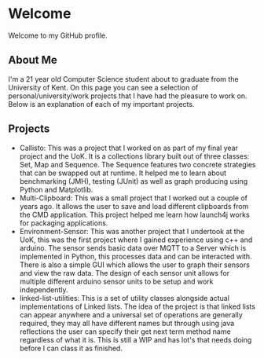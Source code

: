 # Welcome
Welcome to my GitHub profile.

## About Me
I'm a 21 year old Computer Science student about to graduate from the University of Kent. On this page you can see a selection of personal/university/work projects that I have had the pleasure to work on. Below is an explanation of each of my important projects.

## Projects

- Callisto:
    This was a project that I worked on as part of my final year project and the UoK. It is a collections library built out of three classes: Set, Map and Sequence. The Sequence features two concrete strategies that can be swapped out at runtime. It helped me to learn about benchmarking (JMH), testing (JUnit) as well as graph producing using Python and Matplotlib.
- Multi-Clipboard:
    This was a small project that I worked out a couple of years ago. It allows the user to save and load different clipboards from the CMD application. This project helped me learn how launch4j works for packaging applications.
- Environment-Sensor:
    This was another project that I undertook at the UoK, this was the first project where I gained experience using c++ and arduino. The sensor sends basic data over MQTT to a Server which is implemented in Python, this processes data and can be interacted with. There is also a simple GUI which allows the user to graph their sensors and view the raw data. The design of each sensor unit allows for multiple different arduino sensor units to be setup and work independently.
- linked-list-utilities:
    This is a set of utility classes alongside actual implementations of Linked lists. The idea of the project is that linked lists can appear anywhere and a universal set of operations are generally required, they may all have different names but through using java reflections the user can specify their get next term method name regardless of what it is. This is still a WIP and has lot's that needs doing before I can class it as finished.